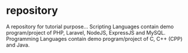 # repository
A repository for tutorial purpose...
Scripting Languages contain demo program/project of PHP, Laravel, NodeJS, ExpressJS and MySQL.
Programming Languages contain demo program/project of C, C++ (CPP) and Java.